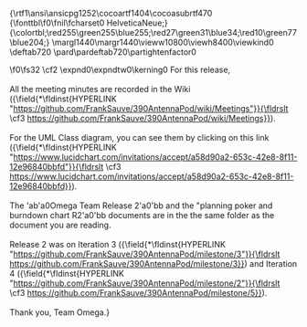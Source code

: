 {\rtf1\ansi\ansicpg1252\cocoartf1404\cocoasubrtf470
{\fonttbl\f0\fnil\fcharset0 HelveticaNeue;}
{\colortbl;\red255\green255\blue255;\red27\green31\blue34;\red10\green77\blue204;}
\margl1440\margr1440\vieww10800\viewh8400\viewkind0
\deftab720
\pard\pardeftab720\partightenfactor0

\f0\fs32 \cf2 \expnd0\expndtw0\kerning0
For this release,\
\
All the meeting minutes are recorded in the Wiki ({\field{\*\fldinst{HYPERLINK "https://github.com/FrankSauve/390AntennaPod/wiki/Meetings"}}{\fldrslt \cf3 https://github.com/FrankSauve/390AntennaPod/wiki/Meetings}}).\
\
For the UML Class diagram, you can see them by clicking on this link ({\field{\*\fldinst{HYPERLINK "https://www.lucidchart.com/invitations/accept/a58d90a2-653c-42e8-8f11-12e96840bbfd"}}{\fldrslt \cf3 https://www.lucidchart.com/invitations/accept/a58d90a2-653c-42e8-8f11-12e96840bbfd}}).\
\
The \'ab\'a0Omega Team Release 2\'a0\'bb and the "planning poker and burndown chart R2\'a0\'bb documents are in the the same folder as the document you are reading.\
\
Release 2 was on Iteration 3 ({\field{\*\fldinst{HYPERLINK "https://github.com/FrankSauve/390AntennaPod/milestone/3"}}{\fldrslt https://github.com/FrankSauve/390AntennaPod/milestone/3}})  and Iteration 4 ({\field{\*\fldinst{HYPERLINK "https://github.com/FrankSauve/390AntennaPod/milestone/2"}}{\fldrslt \cf3 https://github.com/FrankSauve/390AntennaPod/milestone/5}}).\
\
Thank you, Team Omega.}
